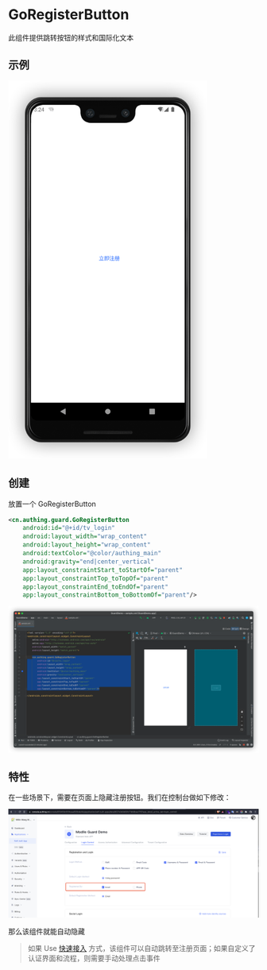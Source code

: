 # GoRegisterButton

<LastUpdated/>

此组件提供跳转按钮的样式和国际化文本

## 示例

<img src="./../images/go_register.png" alt="drawing" width="400"/>

## 创建

放置一个 GoRegisterButton

```xml
<cn.authing.guard.GoRegisterButton
    android:id="@+id/tv_login"
    android:layout_width="wrap_content"
    android:layout_height="wrap_content"
    android:textColor="@color/authing_main"
    android:gravity="end|center_vertical"
    app:layout_constraintStart_toStartOf="parent"
    app:layout_constraintTop_toTopOf="parent"
    app:layout_constraintEnd_toEndOf="parent"
    app:layout_constraintBottom_toBottomOf="parent"/>
```

![](./../images/go_register2.png)

## 特性

在一些场景下，需要在页面上隐藏注册按钮。我们在控制台做如下修改：

![](./../images/go_register3.png)

那么该组件就能自动隐藏

> 如果 Use [快速接入](/reference/sdk-for-android/quick.html) 方式，该组件可以自动跳转至注册页面；如果自定义了认证界面和流程，则需要手动处理点击事件
